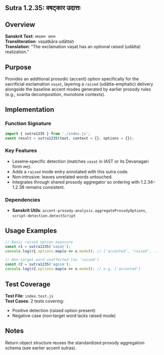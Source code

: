 ## Sutra 1.2.35: वषट्कार उदात्तः

## Overview
**Sanskrit Text**: `वषट्कार उदात्तः`  
**Transliteration**: vaṣaṭkāra udāttaḥ  
**Translation**: “The exclamation vaṣaṭ has an optional raised (udātta) realization.”

## Purpose
Provides an additional prosodic (accent) option specifically for the sacrificial exclamation `vaṣaṭ`, layering a `raised` (udātta-emphatic) delivery alongside the baseline accent modes generated by earlier prosody rules (e.g., svarita decomposition, monotone contexts).

## Implementation

### Function Signature
```javascript
import { sutra1235 } from './index.js';
const result = sutra1235(text, context = {}, options = {});
```

### Key Features
- Lexeme‑specific detection (matches `vaṣaṭ` in IAST or its Devanagari form `वषट्`).
- Adds a `raised` mode entry annotated with this sutra code.
- Non‑intrusive: leaves unrelated words untouched.
- Integrates through shared prosody aggregator so ordering with 1.2.34–1.2.38 remains consistent.

### Dependencies
- **Sanskrit Utils**: `accent-prosody-analysis.aggregateProsodyOptions`, `script-detection.detectScript`

## Usage Examples
```javascript
// Basic raised option exposure
const r1 = sutra1235('vaṣaṭ');
console.log(r1.options.map(o => o.mode)); // ['accented', 'raised', ...]

// Non-target word unaffected (no 'raised')
const r2 = sutra1235('agnim');
console.log(r2.options.map(o => o.mode)); // e.g. ['accented']
```

## Test Coverage
**Test File**: `index.test.js`  
**Test Cases**: 2 tests covering:
- Positive detection (raised option present)
- Negative case (non‑target word lacks raised mode)

## Notes
Return object structure reuses the standardized prosody aggregation schema (see earlier accent sutras).
